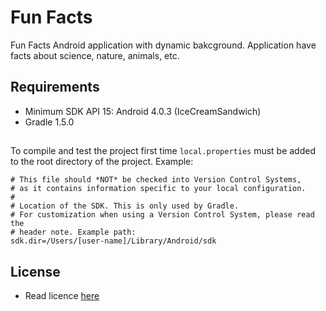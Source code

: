 # Fun Facts

Fun Facts Android application with dynamic bakcground. Application have facts about science, nature, animals, etc.

## Requirements

- Minimum SDK API 15: Android 4.0.3 (IceCreamSandwich)
- Gradle 1.5.0

##

To compile and test the project first time `local.properties` must be added to the root directory of the project. Example:

    # This file should *NOT* be checked into Version Control Systems,
    # as it contains information specific to your local configuration.
    #
    # Location of the SDK. This is only used by Gradle.
    # For customization when using a Version Control System, please read the
    # header note. Example path:
    sdk.dir=/Users/[user-name]/Library/Android/sdk

## License
  
  - Read licence [here](https://github.com/valerysamovich/FunFacts/blob/master/LICENSE)
  
